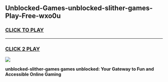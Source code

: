 
## Unblocked-Games-unblocked-slither-games-Play-Free-wxo0u
<h3>
<a href="https://premium76.site?title=unblocked-slither-games&ref=10A">CLICK TO PLAY</a></h3>
<hr>

<h3>
<a href="https://premium76.site?title=unblocked-slither-games&ref=10A">CLICK 2 PLAY</a>
  
</h3>

<a href="https://premium76.site?title=unblocked-slither-games&ref=10A"><img src="https://clearcache.store/games.png"></a>


**unblocked-slither-games games unblocked: Your Gateway to Fun and Accessible Online Gaming**
